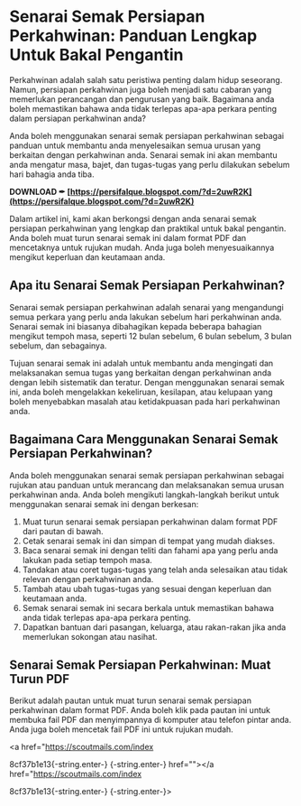 
 
# Senarai Semak Persiapan Perkahwinan: Panduan Lengkap Untuk Bakal Pengantin
 
Perkahwinan adalah salah satu peristiwa penting dalam hidup seseorang. Namun, persiapan perkahwinan juga boleh menjadi satu cabaran yang memerlukan perancangan dan pengurusan yang baik. Bagaimana anda boleh memastikan bahawa anda tidak terlepas apa-apa perkara penting dalam persiapan perkahwinan anda?
 
Anda boleh menggunakan senarai semak persiapan perkahwinan sebagai panduan untuk membantu anda menyelesaikan semua urusan yang berkaitan dengan perkahwinan anda. Senarai semak ini akan membantu anda mengatur masa, bajet, dan tugas-tugas yang perlu dilakukan sebelum hari bahagia anda tiba.
 
**DOWNLOAD ✒ [https://persifalque.blogspot.com/?d=2uwR2K](https://persifalque.blogspot.com/?d=2uwR2K)**


 
Dalam artikel ini, kami akan berkongsi dengan anda senarai semak persiapan perkahwinan yang lengkap dan praktikal untuk bakal pengantin. Anda boleh muat turun senarai semak ini dalam format PDF dan mencetaknya untuk rujukan mudah. Anda juga boleh menyesuaikannya mengikut keperluan dan keutamaan anda.
 
## Apa itu Senarai Semak Persiapan Perkahwinan?
 
Senarai semak persiapan perkahwinan adalah senarai yang mengandungi semua perkara yang perlu anda lakukan sebelum hari perkahwinan anda. Senarai semak ini biasanya dibahagikan kepada beberapa bahagian mengikut tempoh masa, seperti 12 bulan sebelum, 6 bulan sebelum, 3 bulan sebelum, dan sebagainya.

Tujuan senarai semak ini adalah untuk membantu anda mengingati dan melaksanakan semua tugas yang berkaitan dengan perkahwinan anda dengan lebih sistematik dan teratur. Dengan menggunakan senarai semak ini, anda boleh mengelakkan kekeliruan, kesilapan, atau kelupaan yang boleh menyebabkan masalah atau ketidakpuasan pada hari perkahwinan anda.
 
## Bagaimana Cara Menggunakan Senarai Semak Persiapan Perkahwinan?
 
Anda boleh menggunakan senarai semak persiapan perkahwinan sebagai rujukan atau panduan untuk merancang dan melaksanakan semua urusan perkahwinan anda. Anda boleh mengikuti langkah-langkah berikut untuk menggunakan senarai semak ini dengan berkesan:
 
1. Muat turun senarai semak persiapan perkahwinan dalam format PDF dari pautan di bawah.
2. Cetak senarai semak ini dan simpan di tempat yang mudah diakses.
3. Baca senarai semak ini dengan teliti dan fahami apa yang perlu anda lakukan pada setiap tempoh masa.
4. Tandakan atau coret tugas-tugas yang telah anda selesaikan atau tidak relevan dengan perkahwinan anda.
5. Tambah atau ubah tugas-tugas yang sesuai dengan keperluan dan keutamaan anda.
6. Semak senarai semak ini secara berkala untuk memastikan bahawa anda tidak terlepas apa-apa perkara penting.
7. Dapatkan bantuan dari pasangan, keluarga, atau rakan-rakan jika anda memerlukan sokongan atau nasihat.

## Senarai Semak Persiapan Perkahwinan: Muat Turun PDF
 
Berikut adalah pautan untuk muat turun senarai semak persiapan perkahwinan dalam format PDF. Anda boleh klik pada pautan ini untuk membuka fail PDF dan menyimpannya di komputer atau telefon pintar anda. Anda juga boleh mencetak fail PDF ini untuk rujukan mudah.
 
<a href="https://scoutmails.com/index</p> 8cf37b1e13{-string.enter-}
{-string.enter-} href=""></a href="https://scoutmails.com/index</p> 8cf37b1e13{-string.enter-}
{-string.enter-}>